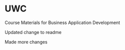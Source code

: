 # UWC
Course Materials for Business Application Development

Updated change to readme

Made more changes
